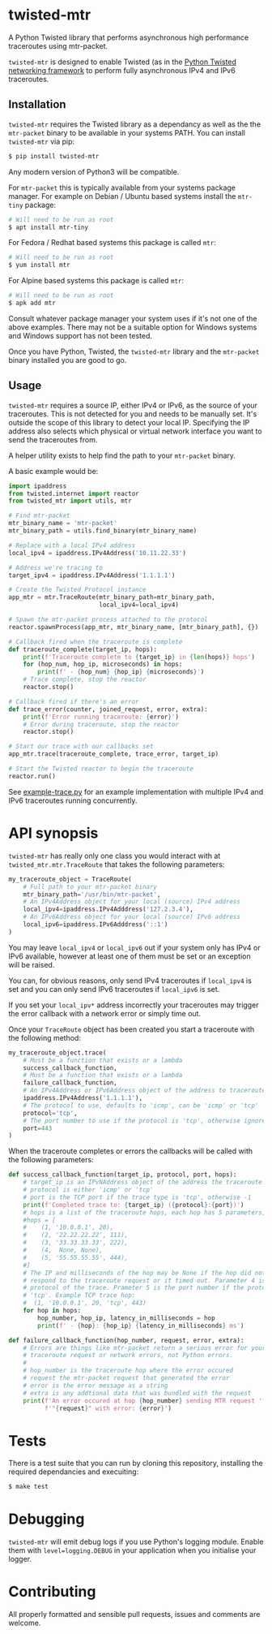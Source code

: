 # twisted-mtr

A Python Twisted library that performs asynchronous high performance
traceroutes using mtr-packet.

`twisted-mtr` is designed to enable Twisted (as in the
[Python Twisted networking framework](https://twistedmatrix.com/) to perform
fully asynchronous IPv4 and IPv6 traceroutes.


## Installation

`twisted-mtr` requires the Twisted library as a dependancy as well as the the
`mtr-packet` binary to be available in your systems PATH. You can install
`twisted-mtr` via pip:

```bash
$ pip install twisted-mtr
```

Any modern version of Python3 will be compatible.

For `mtr-packet` this is typically available from your systems package manager.
For example on Debian / Ubuntu based systems install the `mtr-tiny` package:

```bash
# Will need to be run as root
$ apt install mtr-tiny
```

For Fedora / Redhat based systems this package is called `mtr`:

```bash
# Will need to be run as root
$ yum install mtr
```

For Alpine based systems this package is called `mtr`:

```bash
# Will need to be run as root
$ apk add mtr
```

Consult whatever package manager your system uses if it's not one of the above
examples. There may not be a suitable option for Windows systems and Windows
support has not been tested.

Once you have Python, Twisted, the `twisted-mtr` library and the `mtr-packet`
binary installed you are good to go.


## Usage

`twisted-mtr` requires a source IP, either IPv4 or IPv6, as the source of your
traceroutes. This is not detected for you and needs to be manually set. It's
outside the scope of this library to detect your local IP. Specifying the IP
address also selects which physical or virtual network interface you want to
send the traceroutes from.

A helper utility exists to help find the path to your `mtr-packet` binary.

A basic example would be:

```python
import ipaddress
from twisted.internet import reactor 
from twisted_mtr import utils, mtr

# Find mtr-packet
mtr_binary_name = 'mtr-packet'
mtr_binary_path = utils.find_binary(mtr_binary_name)

# Replace with a local IPv4 address
local_ipv4 = ipaddress.IPv4Address('10.11.22.33')

# Address we're tracing to
target_ipv4 = ipaddress.IPv4Address('1.1.1.1')

# Create the Twisted Protocol instance
app_mtr = mtr.TraceRoute(mtr_binary_path=mtr_binary_path,
                         local_ipv4=local_ipv4)

# Spawn the mtr-packet process attached to the protocol
reactor.spawnProcess(app_mtr, mtr_binary_name, [mtr_binary_path], {})

# Callback fired when the traceroute is complete
def traceroute_complete(target_ip, hops):
    print(f'Traceroute complete to {target_ip} in {len(hops)} hops')
    for (hop_num, hop_ip, microseconds) in hops:
        print(f' - {hop_num} {hop_ip} {microseconds}')
    # Trace complete, stop the reactor
    reactor.stop()

# Callback fired if there's an error
def trace_error(counter, joined_request, error, extra):
    print(f'Error running traceroute: {error}')
    # Error during traceroute, stop the reactor
    reactor.stop()

# Start our trace with our callbacks set
app_mtr.trace(traceroute_complete, trace_error, target_ip)

# Start the Twisted reactor to begin the traceroute
reactor.run()
```

See [example-trace.py](example-trace.py) for an example implementation with
multiple IPv4 and IPv6 traceroutes running concurrently.


# API synopsis

`twisted-mtr` has really only one class you would interact with at
`twisted_mtr.mtr.TraceRoute` that takes the following parameters:

```python
my_traceroute_object = TraceRoute(
    # Full path to your mtr-packet binary
    mtr_binary_path='/usr/bin/mtr-packet',
    # An IPv4Address object for your local (source) IPv4 address
    local_ipv4=ipaddress.IPv4Adddress('127.2.3.4'),
    # An IPv6Address object for your local (source) IPv6 address
    local_ipv6=ipaddress.IPv6Adddress('::1')
)
```

You may leave `local_ipv4` or `local_ipv6` out if your system only has IPv4
or IPv6 available, however at least one of them must be set or an exception
will be raised.

You can, for obvious reasons, only send IPv4 traceroutes if `local_ipv4` is
set and you can only send IPv6 traceroutes if `local_ipv6` is set.

If you set your `local_ipv*` address incorrectly your traceroutes may trigger
the error callback with a network error or simply time out.

Once your `TraceRoute` object has been created you start a traceroute with
the following method:

```python
my_traceroute_object.trace(
    # Must be a function that exists or a lambda
    success_callback_function,
    # Must be a function that exists or a lambda
    failure_callback_function,
    # An IPv4Address or IPv6Address object of the address to traceroute to
    ipaddress.IPv4Address('1.1.1.1'),
    # The protocol to use, defaults to 'icmp', can be 'icmp' or 'tcp'
    protocol='tcp',
    # The port number to use if the protocol is 'tcp', otherwise ignored
    port=443
)
```

When the traceroute completes or errors the callbacks will be called with the
following parameters:

```python
def success_callback_function(target_ip, protocol, port, hops):
    # target_ip is an IPvNAddress object of the address the traceroute was to
    # protocol is either 'icmp' or 'tcp'
    # port is the TCP port if the trace type is 'tcp', otherwise -1
    print(f'Completed trace to: {target_ip} ({protocol}:{port})')
    # hops is a list of the traceroute hops, each hop has 5 parameters, e.g.
    #hops = [
    #    (1, '10.0.0.1', 20),
    #    (2, '22.22.22.22', 111),
    #    (3, '33.33.33.33', 222),
    #    (4,  None, None),
    #    (5, '55.55.55.55', 444),
    #]
    # The IP and milliseconds of the hop may be None if the hop did not
    # respond to the traceroute request or it timed out. Parameter 4 is the
    # protocol of the trace. Prameter 5 is the port number if the protocol is
    # 'tcp'. Example TCP trace hop:
    #  (1, '10.0.0.1', 20, 'tcp', 443)
    for hop in hops:
        hop_number, hop_ip, latency_in_milliseconds = hop
        print(f' - {hop}: {hop_ip} {latency_in_milliseconds} ms')

def failure_callback_function(hop_number, request, error, extra):
    # Errors are things like mtr-packet return a serious error for your
    # traceroute request or network errors, not Python errors.
    #
    # hop_number is the traceroute hop where the error occured
    # request the mtr-packet request that generated the error
    # error is the error message as a string
    # extra is any addtional data that was bundled with the request
    print(f'An error occured at hop {hop_number} sending MTR request '
          f'"{request}" with error: {error}')
```


# Tests

There is a test suite that you can run by cloning this repository, installing
the required dependancies and execuiting:

```bash
$ make test
```


# Debugging

`twisted-mtr` will emit debug logs if you use Python's logging module. Enable
them with `level=logging.DEBUG` in your application when you initialise your
logger.


# Contributing

All properly formatted and sensible pull requests, issues and comments are
welcome.

